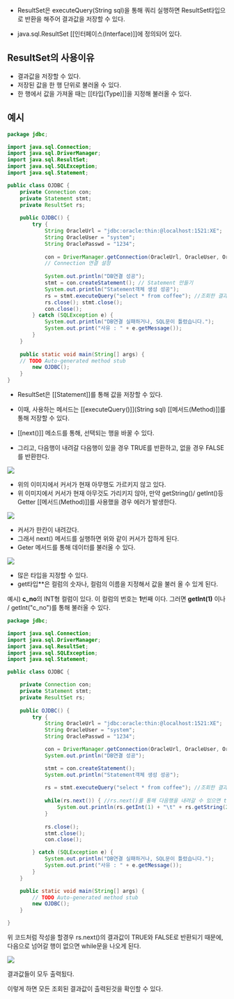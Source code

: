 - ResultSet은 executeQuery(String sql)을 통해 쿼리 실행하면 ResultSet타입으로 반환을 해주어 결과값을 저장할 수 있다.

- java.sql.ResultSet [[인터페이스(Interface)]]에 정의되어 있다.

## ResultSet의 사용이유

- 결과값을 저장할 수 있다.
- 저장된 값을 한 행 단위로 불러올 수 있다.
- 한 행에서 값을 가져올 때는 [[타입(Type)]]을 지정해 불러올 수 있다.

## 예시

```java
package jdbc; 

import java.sql.Connection; 
import java.sql.DriverManager; 
import java.sql.ResultSet; 
import java.sql.SQLException; 
import java.sql.Statement; 

public class OJDBC { 
	private Connection con; 
	private Statement stmt; 
	private ResultSet rs; 
	
	public OJDBC() { 
		try { 
			String OracleUrl = "jdbc:oracle:thin:@localhost:1521:XE"; 
			String OracleUser = "system"; 
			String OraclePasswd = "1234"; 
			
			con = DriverManager.getConnection(OracleUrl, OracleUser, OraclePasswd); 
			// Connection 연결 설정
			
			System.out.println("DB연결 성공"); 
			stmt = con.createStatement(); // Statement 만들기
			System.out.println("Statement객체 생성 성공"); 
			rs = stmt.executeQuery("select * from coffee"); //조회한 결과들을 ResultSet에 rs에 저장한다. 
			rs.close(); stmt.close(); 
			con.close(); 
		} catch (SQLException e) {
			System.out.println("DB연결 실패하거나, SQL문이 틀렸습니다."); 
			System.out.print("사유 : " + e.getMessage()); 
		} 
	} 
	
	public static void main(String[] args) { 
	// TODO Auto-generated method stub 
		new OJDBC(); 
	} 
}
```


- ResultSet은 [[Statement]]를 통해 값을 저장할 수 있다.
- 이때, 사용하는 메서드는 [[executeQuery()]](String sql) [[메서드(Method)]]를 통해 저장할 수 있다.
- [[next()]] 메소드를 통해, 선택되는 행을 바꿀 수 있다.

- 그리고, 다음행이 내려갈 다음행이 있을 경우 TRUE를 반환하고, 없을 경우 FALSE를 반환한다.

![](https://blog.kakaocdn.net/dn/k9YWa/btqEZ9kuQ06/AvAkgE4XORM0mQIi2M5hx0/img.png)

- 위의 이미지에서 커서가 현재 아무행도 가르키지 않고 있다.
- 위 이미지에서 커서가 현재 아무것도 가리키지 않아, 만약 getString()/ getInt()등 Getter [[메서드(Method)]]를 사용했을 경우 에러가 발생한다.

![](https://blog.kakaocdn.net/dn/cadHMb/btqE00fBm5t/yKIF92P6EdtKSFir3QsZ90/img.png)

- 커서가 한칸이 내려갔다.
- 그래서 next() 메서드를 실행하면 위와 같이 커서가 잡하게 된다.
- Geter 메서드를 통해 데이터를 불러올 수 있다.

![](https://blog.kakaocdn.net/dn/vluhM/btqE0xyq3Lo/thGr8TrNnZoKj0RxQMEHN1/img.png)

- 많은 타입을 지정할 수 있다.
- get타입**은 컬럼의 숫자나, 컬럼의 이름을 지정해서 값을 불러 올 수 있게 된다.

예시) **c_no**의 INT형 컬럼이 있다. 이 컬럼의 번호는 **1**번째 이다. 그러면 **getInt(1)** 이나 / getInt("c_no")를 통해 불러올 수 있다.

```java
package jdbc;

import java.sql.Connection;
import java.sql.DriverManager;
import java.sql.ResultSet;
import java.sql.SQLException;
import java.sql.Statement;

public class OJDBC {

	private Connection con;
	private Statement stmt;
	private ResultSet rs;
	
	public OJDBC() {
		try {
			String OracleUrl = "jdbc:oracle:thin:@localhost:1521:XE";
			String OracleUser = "system";
			String OraclePasswd = "1234";

			con = DriverManager.getConnection(OracleUrl, OracleUser, OraclePasswd);
			System.out.println("DB연결 성공");

			stmt = con.createStatement();
			System.out.println("Statement객체 생성 성공");
			
			rs = stmt.executeQuery("select * from coffee"); //조회한 결과들을 ResultSet에 rs에 저장한다.
			
			while(rs.next()) { //rs.next()를 통해 다음행을 내려갈 수 있으면 true를 반환하고, 커서를 한칸 내린다. 다음행이 없으면 false를 반환한다.
				System.out.println(rs.getInt(1) + "\t" + rs.getString(2)); //getInt(1)은 컬럼의 1번째 값을 Int형으로 가져온다. / getString(2)는 컬럼의 2번째 값을 String형으로 가져온다.
			}
			
			rs.close();
			stmt.close();
			con.close();

		} catch (SQLException e) {
			System.out.println("DB연결 실패하거나, SQL문이 틀렸습니다.");
			System.out.print("사유 : " + e.getMessage());
		}
	}

	public static void main(String[] args) {
		// TODO Auto-generated method stub
		new OJDBC();
	}

}
```

위 코드처럼 작성을 할경우 rs.next()의 결과값이 TRUE와 FALSE로 반환되기 때문에, 다음으로 넘어갈 행이 없으면 while문을 나오게 된다.

![](https://blog.kakaocdn.net/dn/kJijQ/btqE0xFcuuF/5RPHAE0WKVJnLhrFdfkuN1/img.png)

결과값들이 모두 출력됬다.

이렇게 하면 모든 조회된 결과값이 출력된것을 확인할 수 있다.
